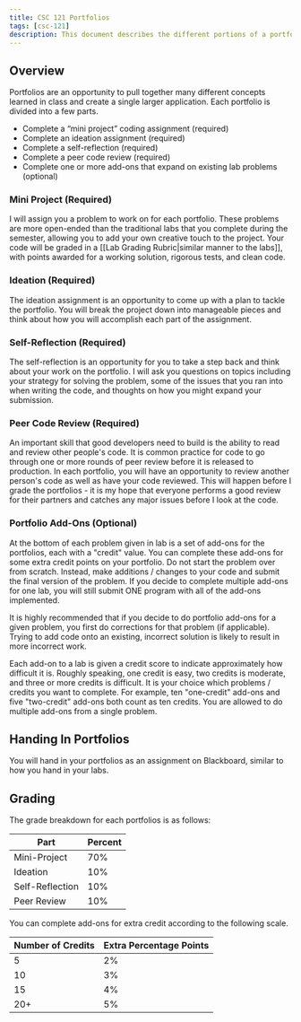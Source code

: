 ```yaml
---
title: CSC 121 Portfolios
tags: [csc-121]
description: This document describes the different portions of a portfolio.
---
```


## Overview

Portfolios are an opportunity to pull together many different concepts learned in class and create a single larger application. Each portfolio is divided into a few parts.

* Complete a “mini project” coding assignment (required)
* Complete an ideation assignment (required)
* Complete a self-reflection (required)
* Complete a peer code review (required)
* Complete one or more add-ons that expand on existing lab problems (optional)

### Mini Project (Required)

I will assign you a problem to work on for each portfolio. These problems are more open-ended than the traditional labs that you complete during the semester, allowing you to add your own creative touch to the project. Your code will be graded in a [[Lab Grading Rubric|similar manner to the labs]], with points awarded for a working solution, rigorous tests, and clean code.

### Ideation (Required)

The ideation assignment is an opportunity to come up with a plan to tackle the portfolio. You will break the project down into manageable pieces and think about how you will accomplish each part of the assignment.

### Self-Reflection (Required)

The self-reflection is an opportunity for you to take a step back and think about your work on the portfolio. I will ask you questions on topics including your strategy for solving the problem, some of the issues that you ran into when writing the code, and thoughts on how you might expand your submission.

### Peer Code Review (Required)

An important skill that good developers need to build is the ability to read and review other people's code. It is common practice for code to go through one or more rounds of peer review before it is released to production. In each portfolio, you will have an opportunity to review another person's code as well as have your code reviewed. This will happen before I grade the portfolios - it is my hope that everyone performs a good review for their partners and catches any major issues before I look at the code.

### Portfolio Add-Ons (Optional)

At the bottom of each problem given in lab is a set of add-ons for the portfolios, each with a "credit" value. You can complete these add-ons for some extra credit points on your portfolio. Do not start the problem over from scratch. Instead, make additions / changes to your code and submit the final version of the problem. If you decide to complete multiple add-ons for one lab, you will still submit ONE program with all of the add-ons implemented.

It is highly recommended that if you decide to do portfolio add-ons for a given problem, you first do corrections for that problem (if applicable). Trying to add code onto an existing, incorrect solution is likely to result in more incorrect work.

Each add-on to a lab is given a credit score to indicate approximately how difficult it is. Roughly speaking, one credit is easy, two credits is moderate, and three or more credits is difficult. It is your choice which problems / credits you want to complete. For example, ten "one-credit" add-ons and five "two-credit" add-ons both count as ten credits. You are allowed to do multiple add-ons from a single problem.

## Handing In Portfolios

You will hand in your portfolios as an assignment on Blackboard, similar to how you hand in your labs.

## Grading

The grade breakdown for each portfolios is as follows:

| Part            | Percent |
| --------------- | ------- |
| Mini-Project    | 70%     |
| Ideation        | 10%     |
| Self-Reflection | 10%     |
| Peer Review     | 10%     |

You can complete add-ons for extra credit according to the following scale.

| Number of Credits | Extra Percentage Points |
| ----------------- | ----------------------- |
| 5                 | 2%                      |
| 10                | 3%                      |
| 15                | 4%                      |
| 20+               | 5%                      |
